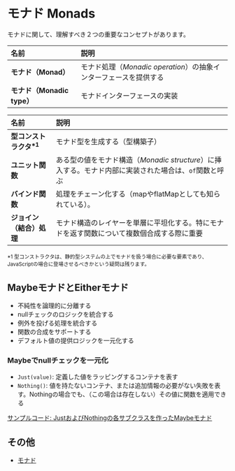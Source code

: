 # モナド Monads
モナドに関して、理解すべき２つの重要なコンセプトがあります。

|名前|説明|
|:-|:-|
|**モナド（Monad）**|モナド処理（_Monadic operation_）の抽象インターフェースを提供する|
|**モナド（Monadic type）**|モナドインターフェースの実装|

|名前|説明|
|:-|:-|
|**型コンストラクタ<sup>\*1</sup>**|モナド型を生成する（型構築子）|
|**ユニット関数**|ある型の値をモナド構造（_Monadic structure_）に挿入する。モナド内部に実装された場合は、`of`関数と呼ぶ|
|**バインド関数**|処理をチェーン化する（mapやflatMapとしても知られている）。|
|**ジョイン（結合）処理**|モナド構造のレイヤーを単層に平坦化する。特にモナドを返す関数について複数個合成する際に重要|

<sup>*1 型コンストラクタは、静的型システムの上でモナドを扱う場合に必要な要素であり、JavaScriptの場合に登場させるべきかという疑問は残ります。</sup>

## MaybeモナドとEitherモナド

- 不純性を論理的に分離する
- nullチェックのロジックを統合する
- 例外を投げる処理を統合する
- 関数の合成をサポートする
- デフォルト値の提供ロジックを一元化する

### Maybeでnullチェックを一元化
- `Just(value)`: 定義した値をラッピングするコンテナを表す
- `Nothing()`: 値を持たないコンテナ、または追加情報の必要がない失敗を表す。Nothingの場合でも、（この場合は存在しない）その値に関数を適用できる

[サンプルコード: JustおよびNothingの各サブクラスを作ったMaybeモナド](https://codesandbox.io/s/maybe-monads-g771rw?file=/src/maybe.ts)

## その他

- [モナド](https://bit.ly/43ex3VT)
